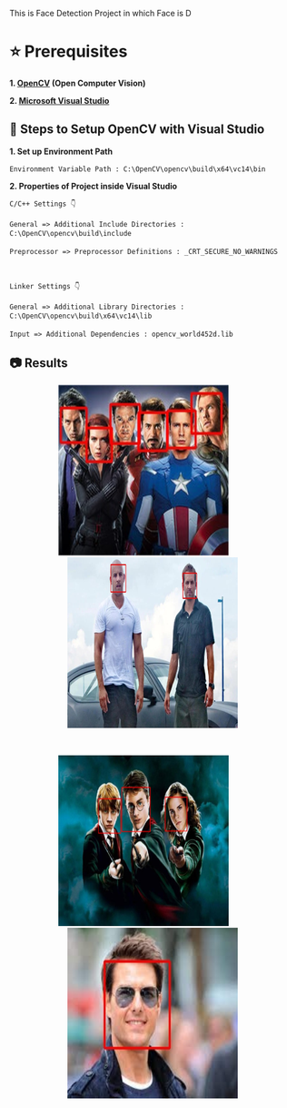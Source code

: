 This is Face Detection Project in which Face is D
# ⭐ Prerequisites

**1. [OpenCV](https://opencv.org/releases/) (Open Computer Vision)**

**2. [Microsoft Visual Studio](https://visualstudio.microsoft.com/downloads/)**

## 📌 Steps to Setup OpenCV with Visual Studio

**1. Set up Environment Path**
   
    Environment Variable Path : C:\OpenCV\opencv\build\x64\vc14\bin

**2. Properties of Project inside Visual Studio**

    C/C++ Settings 👇

    General => Additional Include Directories : C:\OpenCV\opencv\build\include

    Preprocessor => Preprocessor Definitions : _CRT_SECURE_NO_WARNINGS
    
<br>      

    Linker Settings 👇

    General => Additional Library Directories : C:\OpenCV\opencv\build\x64\vc14\lib

    Input => Additional Dependencies : opencv_world452d.lib
      
## 📷 Results

<p align="center">
   <img src=Images/Avengers.jpg height="300" width="300"/>&nbsp;&nbsp;&nbsp;&nbsp;&nbsp;&nbsp;&nbsp;&nbsp;
   <img src=Images/FF.jpg height="300" width="300"/>
</p>
<br>
<p align="center">
   <img src=Images/HP.jpg height="300" width="300"/>&nbsp;&nbsp;&nbsp;&nbsp;&nbsp;&nbsp;&nbsp;&nbsp;
   <img src=Images/TC.jpg height="300" width="300"/>
</p>
   
